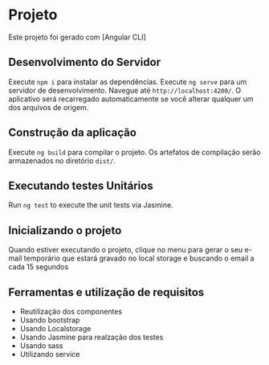 # Projeto

Este projeto foi gerado com [Angular CLI]

## Desenvolvimento do Servidor
Execute `npm i` para instalar as dependências.
Execute `ng serve` para um servidor de desenvolvimento. Navegue até `http://localhost:4200/`. O aplicativo será recarregado automaticamente se você alterar qualquer um dos arquivos de origem.

## Construção da aplicação

Execute `ng build` para compilar o projeto. Os artefatos de compilação serão armazenados no diretório `dist/`.

## Executando testes Unitários

Run `ng test` to execute the unit tests via Jasmine.

## Inicializando o projeto

Quando estiver executando o projeto, clique no menu para gerar o seu e-mail temporário que estará gravado no local storage e buscando o email a cada 15 segundos

## Ferramentas e utilização de requisitos
  - Reutilização dos componentes
  - Usando bootstrap
  - Usando Localstorage
  - Usando Jasmine para realzação dos testes
  - Usando sass
  - Utilizando service



